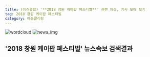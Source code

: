 ```yaml
---
title: (이슈클립) '**2018 창원 케이팝 페스티벌**' 관련 이슈, 기사 모아 보기
tag: 2018 창원 케이팝 페스티벌
category: 이슈클리핑
---
```

![wordcloud](https://s3.ap-northeast-2.amazonaws.com/lyrics101-wordcloud/2018-10-05-1538705424.png)
![news_img](https://user-images.githubusercontent.com/42597476/44507050-1206f400-a6e4-11e8-8d98-7ffbfebb353f.png)
## **'**2018 창원 케이팝 페스티벌**'** 뉴스속보 검색결과

